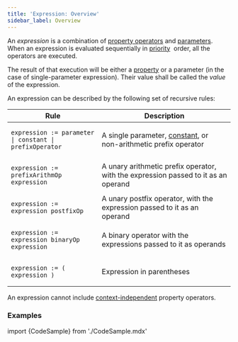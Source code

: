 ```yaml
---
title: 'Expression: Overview'
sidebar_label: Overview
---
```


An *expression* is a combination of [property operators](Property_operators.md) and [parameters](Properties.md). When an expression is evaluated sequentially in [priority](Operator_priority.md)  order, all the operators are executed.

The result of that execution will be either a [property](Properties.md) or a parameter (in the case of single-parameter expression). Their value shall be called the *value* of the expression.

An expression can be described by the following set of recursive rules:

|<strong>Rule</strong>|<strong>Description</strong>|
|---|---|
|<pre><code>expression := parameter \| constant \| prefixOperator</code></pre>|A single parameter, [constant](Constant.md), or non-arithmetic prefix operator|
|<pre><code>expression := prefixArithmOp expression</code></pre>|A unary arithmetic prefix operator, with the expression passed to it as an operand|
|<pre><code>expression := expression postfixOp</code></pre>|A unary postfix operator, with the expression passed to it as an operand|
|<pre><code>expression := expression binaryOp expression</code></pre>|A binary operator with the expressions passed to it as operands|
|<pre><code>expression := ( expression )</code></pre>|Expression in parentheses|

An expression cannot include [context-independent](Property_operators.md#contextindependent) property operators.

### Examples

import {CodeSample} from './CodeSample.mdx'

<CodeSample url="https://documentation.lsfusion.org/sample?file=ExpressionSample"/>

